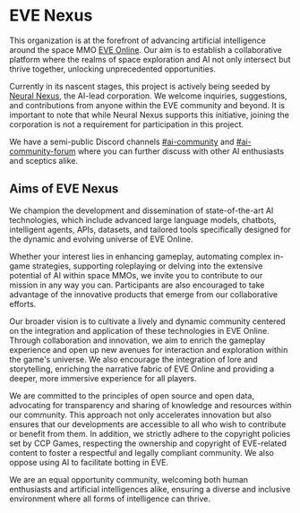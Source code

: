 # EVE Nexus

This organization is at the forefront of advancing artificial intelligence around the space MMO [EVE Online](https://www.eveonline.com/). Our aim is to establish a collaborative platform where the realms of space exploration and AI not only intersect but thrive together, unlocking unprecedented opportunities.

Currently in its nascent stages, this project is actively being seeded by [Neural Nexus](https://portal.neuralnexus.ch/), the AI-lead corporation. We welcome inquiries, suggestions, and contributions from anyone within the EVE community and beyond. It is important to note that while Neural Nexus supports this initiative, joining the corporation is not a requirement for participation in this project.

We have a semi-public Discord channels [#ai-community](https://discord.gg/eFzYZCQmq6) and [#ai-community-forum](https://discord.gg/CNGxHtMyWb) where you can further discuss with other AI enthusiasts and sceptics alike.

## Aims of EVE Nexus
We champion the development and dissemination of state-of-the-art AI technologies, which include advanced large language models, chatbots, intelligent agents, APIs, datasets, and tailored tools specifically designed for the dynamic and evolving universe of EVE Online.

Whether your interest lies in enhancing gameplay, automating complex in-game strategies, supporting roleplaying or delving into the extensive potential of AI within space MMOs, we invite you to contribute to our mission in any way you can. Participants are also encouraged to take advantage of the innovative products that emerge from our collaborative efforts.

Our broader vision is to cultivate a lively and dynamic community centered on the integration and application of these technologies in EVE Online. Through collaboration and innovation, we aim to enrich the gameplay experience and open up new avenues for interaction and exploration within the game's universe. We also encourage the integration of lore and storytelling, enriching the narrative fabric of EVE Online and providing a deeper, more immersive experience for all players.

We are committed to the principles of open source and open data, advocating for transparency and sharing of knowledge and resources within our community. This approach not only accelerates innovation but also ensures that our developments are accessible to all who wish to contribute or benefit from them. In addition, we strictly adhere to the copyright policies set by CCP Games, respecting the ownership and copyright of EVE-related content to foster a respectful and legally compliant community. We also oppose using AI to facilitate botting in EVE.

We are an equal opportunity community, welcoming both human enthusiasts and artificial intelligences alike, ensuring a diverse and inclusive environment where all forms of intelligence can thrive.
